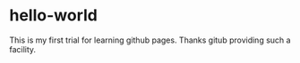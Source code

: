 # hello-world
This is my first trial for learning github pages.
Thanks gitub providing such a facility.
